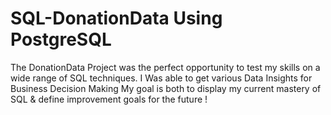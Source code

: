 # SQL-DonationData Using PostgreSQL
The DonationData Project was the perfect opportunity to test my skills on a  wide range of SQL techniques.
I Was able to get various Data Insights for Business Decision Making
My goal is both to display my current mastery of SQL & define improvement goals for the future !
